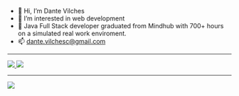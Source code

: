 - 👋 Hi, I’m Dante Vilches
- 👀 I’m interested in web development
- 🌱 Java Full Stack developer graduated from Mindhub with 700+ hours on a simulated real work enviroment.
- 📫 dante.vilchesc@gmail.com


<hr>
<div>
  <a href="https://www.instagram.com/dantepilsen/"> <img src="https://img.shields.io/badge/Instagram-fc6484?style=for-the-badge&logo=Instagram&logoColor=white%22%3E"> </img></a>
  <a href="mailto:dante.vilchesc@gmail.com"><img src="https://img.shields.io/badge/Gmail-d43000?style=for-the-badge&logo=Gmail&logoColor=white%22%3E"</img></a>
</div>
<hr>


<a href="https://github.com/DanteVilches/github-readme-stats">
  <img align="center" src="https://github-readme-stats.vercel.app/api?username=DanteVilches&show_icons=true&theme=merko"></img>
</a>
